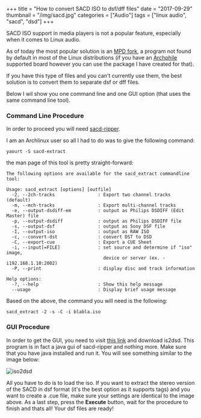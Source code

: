 +++
title = "How to convert SACD ISO to dsf/dff files"
date =  "2017-09-29"
thumbnail = "/img/sacd.jpg"
categories = ["Audio"]
tags = ["linux audio", "sacd", "dsd"]
+++

SACD ISO support in media players is not a popular feature, especially when it comes to Linux audio.

As of today the most popular solution is an [MPD fork](http://git.musicpd.org/cgit/manisiutkin/mpd.git), a program not found by default in most of the Linux distributions (if you have an [Archphile](http://archphile.org)  supported board however you can use the package I have created for that).

If you have this type of files and you can't currently use them, the best solution is to convert them to separate dsf or dff files.

Below I wil show you one command line and one GUI option (that uses the same command line tool).

### Command Line Procedure

In order to proceed you will need [sacd-ripper](https://sourceforge.net/projects/sacd-ripper/).

I am an Archlinux user so all I had to do was to give the following command:

	yaourt -S sacd-extract

the man page of this tool is pretty straight-forward:

	The following options are available for the sacd_extract commandline tool:
	
	Usage: sacd_extract [options] [outfile]
	  -2, --2ch-tracks                : Export two channel tracks (default)
	  -m, --mch-tracks                : Export multi-channel tracks
	  -e, --output-dsdiff-em          : output as Philips DSDIFF (Edit Master) file
	  -p, --output-dsdiff             : output as Philips DSDIFF file
	  -s, --output-dsf                : output as Sony DSF file
	  -I, --output-iso                : output as RAW ISO
	  -c, --convert-dst               : convert DST to DSD
	  -C, --export-cue                : Export a CUE Sheet
	  -i, --input[=FILE]              : set source and determine if "iso" image,
	                                    device or server (ex. -i192.168.1.10:2002)
	  -P, --print                     : display disc and track information
	
	Help options:
	  -?, --help                      : Show this help message
	  --usage                         : Display brief usage message
	

Based on the above, the command you will need is the following:

	sacd_extract -2 -s -C -i blabla.iso


### GUI Procedure

In order to get the GUI, you need to visit [this link](http://www.audiocircle.com/index.php?topic=129913.0)  and download is2dsd. This program is in fact a java gui of sacd-ripper and nothing more.
Make sure that you have java installed and run it. You will see something similar to the image below:

![iso2dsd](/img/iso2dsd.jpg  "iso2dsd")

All you have to do is to load the iso. If you want to extract the stereo version of the SACD in dsf format (it's the best option as it supports tags) and you want to create a .cue file, make sure your settings are identical to the image above. As a last step, press the **Execute** button, wait for the procedure to finish and thats all! Your dsf files are ready!




	


